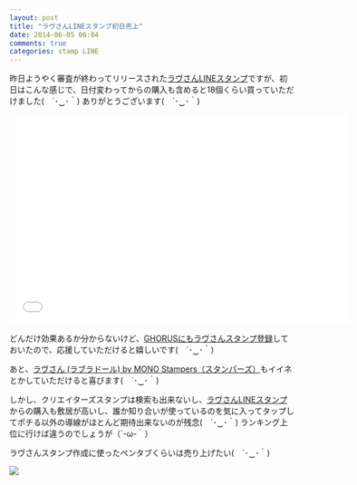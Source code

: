 ```yaml
---
layout: post
title: "ラヴさんLINEスタンプ初日売上"
date: 2014-06-05 06:04
comments: true
categories: stamp LINE
---
```


昨日ようやく審査が終わってリリースされた[ラヴさんLINEスタンプ](https://store.line.me/stickershop/detail?packageId=1000854)ですが、初日はこんな感じで、日付変わってからの購入も含めると18個くらい買っていただけました(　´･‿･｀)
ありがとうございます(　´･‿･｀)


<iframe height=371 width=600 src="//docs.google.com/spreadsheets/d/1aUnZ1YRlG-ayHbG2g52AU1WXv083oQ6SuBHtVtoVDi4/gviz/chartiframe?oid=1450462305" seamless frameborder=0 scrolling=no></iframe>

どんだけ効果あるか分からないけど、[GHORUSにもラヴさんスタンプ登録](https://ghorus.com/projects/198)しておいたので、応援していただけると嬉しいです(　´･‿･｀)

あと、[ラヴさん (ラブラドール) by MONO Stampers（スタンパーズ）](http://www.stampers.me/stamp/1092)もイイネとかしていただけると喜びます(　´･‿･｀)

しかし、クリエイターズスタンプは検索も出来ないし、[ラヴさんLINEスタンプ](https://store.line.me/stickershop/detail?packageId=1000854)からの購入も敷居が高いし、誰か知り合いが使っているのを気に入ってタップしてポチる以外の導線がほとんど期待出来ないのが残念(　´･‿･｀)
ランキング上位に行けば違うのでしょうが（´-ω-｀）


ラヴさんスタンプ作成に使ったペンタブくらいは売り上げたい(　´･‿･｀)

<a href="http://www.amazon.co.jp/gp/product/B00EUVTVVY/ref=as_li_ss_il?ie=UTF8&camp=247&creative=7399&creativeASIN=B00EUVTVVY&linkCode=as2&tag=mono0926-22"><img border="0" src="http://ws-fe.amazon-adsystem.com/widgets/q?_encoding=UTF8&ASIN=B00EUVTVVY&Format=_SL250_&ID=AsinImage&MarketPlace=JP&ServiceVersion=20070822&WS=1&tag=mono0926-22" ></a><img src="http://ir-jp.amazon-adsystem.com/e/ir?t=mono0926-22&l=as2&o=9&a=B00EUVTVVY" width="1" height="1" border="0" alt="" style="border:none !important; margin:0px !important;" />
